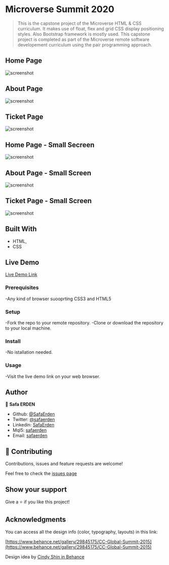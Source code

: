 # Microverse Summit 2020

> This is the capstone project of the Microverse HTML & CSS curriculum. It makes use of float, flex and grid CSS display positioning styles. Also Bootstrap framework is mostly used. This capstone project is completed as part of the Microverse remote software developement curriculum using the pair programming approach.

## Home Page
![screenshot](./Assets/img/index.PNG)

## About Page
![screenshot](./Assets/img/about.PNG)

## Ticket Page
![screenshot](./Assets/img/ticket.PNG)

## Home Page - Small Secreen
![screenshot](./Assets/img/index-mini.PNG)

## About Page - Small Screen
![screenshot](./Assets/img/about-mini.PNG)

## Ticket Page - Small Screen
![screenshot](./Assets/img/ticket-mini.PNG)

## Built With

- HTML,
- CSS

## Live Demo

[Live Demo Link](https://rawcdn.githack.com/SafaErden/Microverse-Summit/a53cf913ada323dc8bd06839c92c7658aa908903/index.html)

### Prerequisites

-Any kind of browser suooprting CSS3 and HTML5

### Setup

-Fork the repo to your remote repository.
-Clone or download the repository to your local machine.

### Install

-No istallation needed.

### Usage

-Visit the live demo link on your web browser.


## Author

👤 **Safa ERDEN**

- Github: [@SafaErden](https://github.com/SafaErden)
- Twitter: [@safaerden](https://twitter.com/safaerden)
- Linkedin: [SafaErden](https://www.linkedin.com/in/safaerden/)
- Mql5: [safaerden](https://www.mql5.com/en/users/safaerden)
- Email: [safaerden](mailto:safaerden@gmail.com)

## 🤝 Contributing

Contributions, issues and feature requests are welcome!

Feel free to check the [issues page](https://github.com/SafaErden/Microverse-Summit/issues)

## Show your support

Give a ⭐️ if you like this project!

## Acknowledgments

You can access all the design info (color, typography, layouts) in this link:

[https://www.behance.net/gallery/29845175/CC-Global-Summit-2015](https://www.behance.net/gallery/29845175/CC-Global-Summit-2015)

Design idea by [Cindy Shin in Behance](https://www.behance.net/adagio07)

